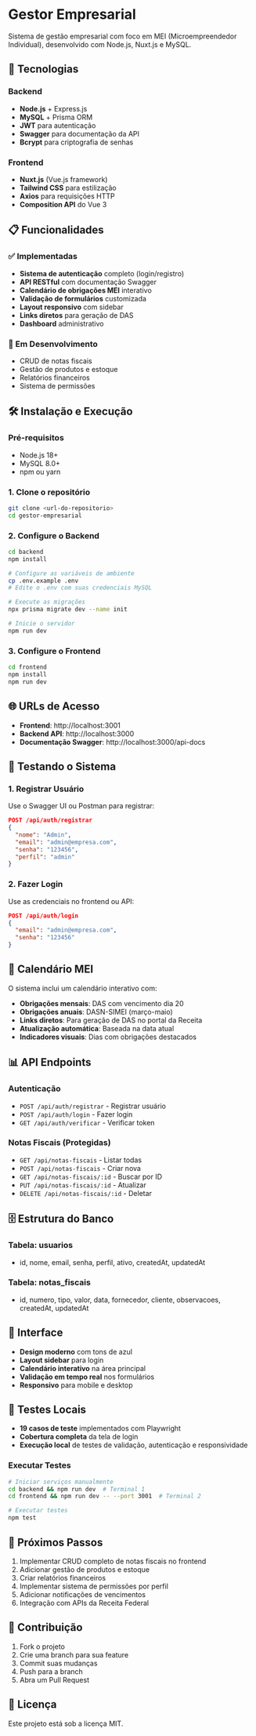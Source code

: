 # Gestor Empresarial

Sistema de gestão empresarial com foco em MEI (Microempreendedor Individual), desenvolvido com Node.js, Nuxt.js e MySQL.

## 🚀 Tecnologias

### Backend
- **Node.js** + Express.js
- **MySQL** + Prisma ORM
- **JWT** para autenticação
- **Swagger** para documentação da API
- **Bcrypt** para criptografia de senhas

### Frontend
- **Nuxt.js** (Vue.js framework)
- **Tailwind CSS** para estilização
- **Axios** para requisições HTTP
- **Composition API** do Vue 3

## 📋 Funcionalidades

### ✅ Implementadas
- **Sistema de autenticação** completo (login/registro)
- **API RESTful** com documentação Swagger
- **Calendário de obrigações MEI** interativo
- **Validação de formulários** customizada
- **Layout responsivo** com sidebar
- **Links diretos** para geração de DAS
- **Dashboard** administrativo

### 🔄 Em Desenvolvimento
- CRUD de notas fiscais
- Gestão de produtos e estoque
- Relatórios financeiros
- Sistema de permissões

## 🛠️ Instalação e Execução

### Pré-requisitos
- Node.js 18+
- MySQL 8.0+
- npm ou yarn

### 1. Clone o repositório
```bash
git clone <url-do-repositorio>
cd gestor-empresarial
```

### 2. Configure o Backend
```bash
cd backend
npm install

# Configure as variáveis de ambiente
cp .env.example .env
# Edite o .env com suas credenciais MySQL

# Execute as migrações
npx prisma migrate dev --name init

# Inicie o servidor
npm run dev
```

### 3. Configure o Frontend
```bash
cd frontend
npm install
npm run dev
```

## 🌐 URLs de Acesso

- **Frontend**: http://localhost:3001
- **Backend API**: http://localhost:3000
- **Documentação Swagger**: http://localhost:3000/api-docs

## 🔐 Testando o Sistema

### 1. Registrar Usuário
Use o Swagger UI ou Postman para registrar:
```json
POST /api/auth/registrar
{
  "nome": "Admin",
  "email": "admin@empresa.com",
  "senha": "123456",
  "perfil": "admin"
}
```

### 2. Fazer Login
Use as credenciais no frontend ou API:
```json
POST /api/auth/login
{
  "email": "admin@empresa.com",
  "senha": "123456"
}
```

## 📅 Calendário MEI

O sistema inclui um calendário interativo com:

- **Obrigações mensais**: DAS com vencimento dia 20
- **Obrigações anuais**: DASN-SIMEI (março-maio)
- **Links diretos**: Para geração de DAS no portal da Receita
- **Atualização automática**: Baseada na data atual
- **Indicadores visuais**: Dias com obrigações destacados

## 📊 API Endpoints

### Autenticação
- `POST /api/auth/registrar` - Registrar usuário
- `POST /api/auth/login` - Fazer login
- `GET /api/auth/verificar` - Verificar token

### Notas Fiscais (Protegidas)
- `GET /api/notas-fiscais` - Listar todas
- `POST /api/notas-fiscais` - Criar nova
- `GET /api/notas-fiscais/:id` - Buscar por ID
- `PUT /api/notas-fiscais/:id` - Atualizar
- `DELETE /api/notas-fiscais/:id` - Deletar

## 🗄️ Estrutura do Banco

### Tabela: usuarios
- id, nome, email, senha, perfil, ativo, createdAt, updatedAt

### Tabela: notas_fiscais
- id, numero, tipo, valor, data, fornecedor, cliente, observacoes, createdAt, updatedAt

## 🎨 Interface

- **Design moderno** com tons de azul
- **Layout sidebar** para login
- **Calendário interativo** na área principal
- **Validação em tempo real** nos formulários
- **Responsivo** para mobile e desktop

## 🧪 Testes Locais

- **19 casos de teste** implementados com Playwright
- **Cobertura completa** da tela de login
- **Execução local** de testes de validação, autenticação e responsividade

### Executar Testes
```bash
# Iniciar serviços manualmente
cd backend && npm run dev  # Terminal 1
cd frontend && npm run dev -- --port 3001  # Terminal 2

# Executar testes
npm test
```

## 📝 Próximos Passos

1. Implementar CRUD completo de notas fiscais no frontend
2. Adicionar gestão de produtos e estoque
3. Criar relatórios financeiros
4. Implementar sistema de permissões por perfil
5. Adicionar notificações de vencimentos
6. Integração com APIs da Receita Federal

## 🤝 Contribuição

1. Fork o projeto
2. Crie uma branch para sua feature
3. Commit suas mudanças
4. Push para a branch
5. Abra um Pull Request

## 📄 Licença

Este projeto está sob a licença MIT.